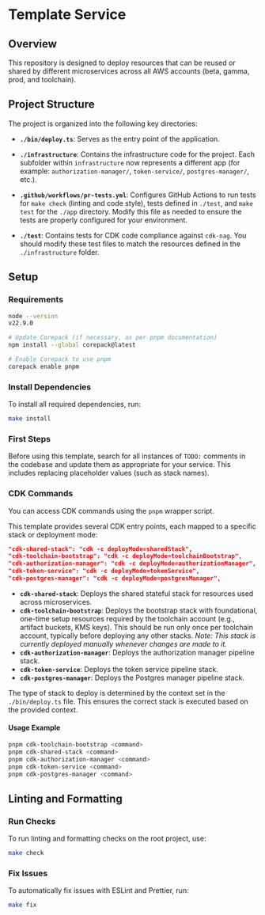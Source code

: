 # Template Service

## Overview

This repository is designed to deploy resources that can be reused or shared by different microservices across all AWS
accounts (beta, gamma, prod, and toolchain).


## Project Structure

The project is organized into the following key directories:

- **`./bin/deploy.ts`**: Serves as the entry point of the application.
- **`./infrastructure`**: Contains the infrastructure code for the project.
  Each subfolder within `infrastructure` now represents a different app (for example: `authorization-manager/`, `token-service/`, `postgres-manager/`, etc.).
- **`.github/workflows/pr-tests.yml`**: Configures GitHub Actions to run tests for `make check` (linting and code style), tests defined in `./test`, and `make test` for the `./app` directory. Modify this file as needed to ensure the tests are properly configured for your environment.

- **`./test`**: Contains tests for CDK code compliance against `cdk-nag`. You should modify these test files to match the resources defined in the `./infrastructure` folder.

## Setup

### Requirements

```sh
node --version
v22.9.0

# Update Corepack (if necessary, as per pnpm documentation)
npm install --global corepack@latest

# Enable Corepack to use pnpm
corepack enable pnpm

```

### Install Dependencies

To install all required dependencies, run:

```sh
make install
```

### First Steps

Before using this template, search for all instances of `TODO:` comments in the codebase and update them as appropriate for your service. This includes replacing placeholder values (such as stack names).

### CDK Commands

You can access CDK commands using the `pnpm` wrapper script.

This template provides several CDK entry points, each mapped to a specific stack or deployment mode:

```json
"cdk-shared-stack": "cdk -c deployMode=sharedStack",
"cdk-toolchain-bootstrap": "cdk -c deployMode=toolchainBootstrap",
"cdk-authorization-manager": "cdk -c deployMode=authorizationManager",
"cdk-token-service": "cdk -c deployMode=tokenService",
"cdk-postgres-manager": "cdk -c deployMode=postgresManager",
```

- **`cdk-shared-stack`**: Deploys the shared stateful stack for resources used across microservices.
- **`cdk-toolchain-bootstrap`**: Deploys the bootstrap stack with foundational, one-time setup resources required by the
  toolchain account (e.g., artifact buckets, KMS keys). This should be run only once per toolchain account, typically
  before deploying any other stacks. _Note: This stack is currently deployed manually whenever changes are made to it._
- **`cdk-authorization-manager`**: Deploys the authorization manager pipeline stack.
- **`cdk-token-service`**: Deploys the token service pipeline stack.
- **`cdk-postgres-manager`**: Deploys the Postgres manager pipeline stack.

The type of stack to deploy is determined by the context set in the `./bin/deploy.ts` file. This ensures the correct stack is executed based on the provided context.

#### Usage Example

```sh
pnpm cdk-toolchain-bootstrap <command>
pnpm cdk-shared-stack <command>
pnpm cdk-authorization-manager <command>
pnpm cdk-token-service <command>
pnpm cdk-postgres-manager <command>
```

## Linting and Formatting

### Run Checks

To run linting and formatting checks on the root project, use:

```sh
make check
```

### Fix Issues

To automatically fix issues with ESLint and Prettier, run:

```sh
make fix
```

